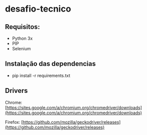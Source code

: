 # desafio-tecnico

## Requisitos:
- Python 3x
- PIP
- Selenium

## Instalação das dependencias
- pip install -r requirements.txt

## Drivers

Chrome: [https://sites.google.com/a/chromium.org/chromedriver/downloads](https://sites.google.com/a/chromium.org/chromedriver/downloads)

Firefox: [https://github.com/mozilla/geckodriver/releases](https://github.com/mozilla/geckodriver/releases)